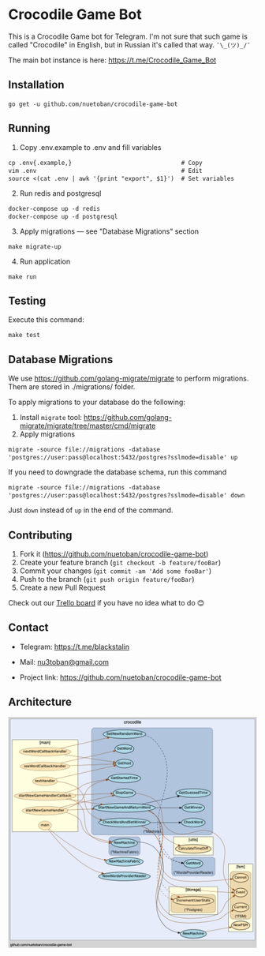 # Crocodile Game Bot
This is a Crocodile Game bot for Telegram.
I'm not sure that such game is called "Crocodile" in English,
but in Russian it's called that way. `¯\_(ツ)_/¯`

The main bot instance is here: https://t.me/Crocodile_Game_Bot

## Installation
```
go get -u github.com/nuetoban/crocodile-game-bot
```

## Running
1. Copy .env.example to .env and fill variables
```
cp .env{.example,}                               # Copy
vim .env                                         # Edit
source <(cat .env | awk '{print "export", $1}')  # Set variables
```

2. Run redis and postgresql
```
docker-compose up -d redis
docker-compose up -d postgresql
```

3. Apply migrations — see "Database Migrations" section
```
make migrate-up
```

4. Run application
```
make run
```

## Testing
Execute this command:
```
make test
```

## Database Migrations
We use https://github.com/golang-migrate/migrate to perform migrations.
Them are stored in ./migrations/ folder.

To apply migrations to your database do the following:

1. Install `migrate` tool: https://github.com/golang-migrate/migrate/tree/master/cmd/migrate
2. Apply migrations
```
migrate -source file://migrations -database 'postgres://user:pass@localhost:5432/postgres?sslmode=disable' up
```

If you need to downgrade the database schema, run this command
```
migrate -source file://migrations -database 'postgres://user:pass@localhost:5432/postgres?sslmode=disable' down
```
Just `down` instead of `up` in the end of the command.

## Contributing

1. Fork it (<https://github.com/nuetoban/crocodile-game-bot>)
2. Create your feature branch (`git checkout -b feature/fooBar`)
3. Commit your changes (`git commit -am 'Add some fooBar'`)
4. Push to the branch (`git push origin feature/fooBar`)
5. Create a new Pull Request

Check out our [Trello board](https://trello.com/b/LULMVlF1/%D0%BA%D1%80%D0%BE%D0%BA%D0%BE%D0%B4%D0%B8%D0%BB-%D0%B1%D0%BE%D1%82) if you have no idea what to do 😊

## Contact
- Telegram: https://t.me/blackstalin
- Mail: nu3toban@gmail.com

- Project link: https://github.com/nuetoban/crocodile-game-bot

## Architecture
![Architecture](crocodile.png)
